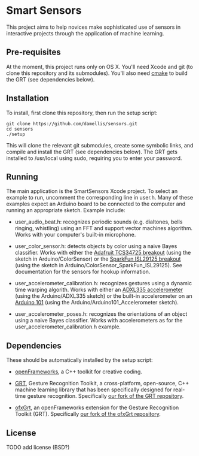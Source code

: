 # Smart Sensors

This project aims to help novices make sophisticated use of sensors in
interactive projects through the application of machine learning.

## Pre-requisites

At the moment, this project runs only on OS X. You'll need Xcode and
git (to clone this repository and its submodules). You'll also need
[cmake](https://cmake.org) to build the GRT (see dependencies below).

## Installation

To install, first clone this repository, then run the setup script:

```
git clone https://github.com/damellis/sensors.git
cd sensors
./setup
```

This will clone the relevant git submodules, create some symbolic links,
and compile and install the GRT (see dependencies below).  The GRT gets
installed to /usr/local using sudo, requiring you to enter your password.

## Running

The main application is the SmartSensors Xcode project. To select an example
to run, uncomment the corresponding line in user.h. Many of these examples
expect an Arduino board to be connected to the computer and running an
appropriate sketch. Example include:

- user_audio_beat.h: recognizes periodic sounds (e.g. dialtones, bells ringing,
  whistling) using an FFT and support vector machines algorithm. Works with
  your computer's built-in microphone.

- user_color_sensor.h: detects objects by color using a naive Bayes classifier.
  Works with either the [Adafruit TCS34725 breakout](https://www.adafruit.com/products/1334)
  (using the sketch in Arduino/ColorSensor) or the [SparkFun ISL29125 breakout](https://www.sparkfun.com/products/12829)
  (using the sketch in Arduino/ColorSensor_SparkFun_ISL29125). See
  documentation for the sensors for hookup information. 
  
- user_accelerometer_calibration.h: recognizes gestures using a dynamic time
  warping algorith. Works with either an [ADXL335 accelerometer](https://www.adafruit.com/products/163)
  (using the Arduino/ADXL335 sketch) or the built-in accelerometer on an
  [Arduino 101](http://www.arduino.cc/en/Main/ArduinoBoard101) (using the
  Arduino/Arduino101_Accelerometer sketch).
  
- user_accelerometer_poses.h: recognizes the orientations of an object using
  a naive Bayes classifier. Works with accelerometers as for the
  user_accelerometer_calibration.h example.

## Dependencies

These should be automatically installed by the setup script:

- [openFrameworks](http://openframeworks.cc/), a C++ toolkit for creative
  coding.

- [GRT](http://www.nickgillian.com/software/grt), Gesture Recognition Toolkit,
  a cross-platform, open-source, C++ machine learning library that has been
  specifically designed for real-time gesture recognition. Specifically
  [our fork of the GRT repository](https://github.com/damellis/grt).

- [ofxGrt](https://github.com/nickgillian/ofxGrt), an openFrameworks extension
  for the Gesture Recognition Toolkit (GRT). Specifically
  [our fork of the ofxGrt repository](https://github.com/nebgnahz/ofxGrt/tree/snapshot-for-sensors).

## License

TODO add license (BSD?)
